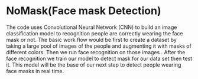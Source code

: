 # NoMask(Face mask Detection) 
The code uses Convolutional Neural Network (CNN) to build an image classification model to recognition people are correctly wearing the face mask or not.
The basic work flow would be first to create a dataset by taking a large pool of images of the people and augmenting it with masks of different colors. Then we run face recognition on those images . After the face recognition we train our model to detect mask for our data set then test it. This model will be the base of our next step to detect people wearing face masks in real time. 
